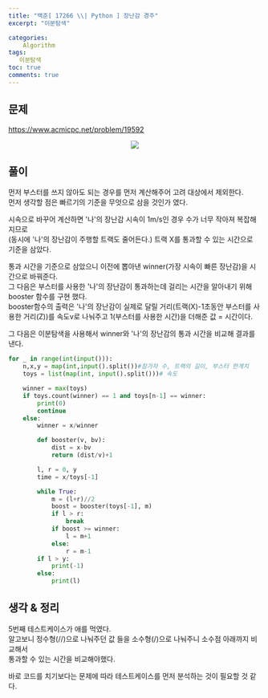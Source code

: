 ```yaml
---
title: "백준[ 17266 \\| Python ] 장난감 경주"
excerpt: "이분탐색"

categories:
    Algorithm
tags:
   이분탐색
toc: true
comments: true
---
```

## 문제  
<https://www.acmicpc.net/problem/19592>
<p align = "center"><img src = "../../assets/images/boj/19592.png"></p>  

## 풀이  
먼저 부스터를 쓰지 않아도 되는 경우를 먼저 계산해주어 고려 대상에서 제외한다.  
먼저 생각할 점은 빠르기의 기준을 무엇으로 삼을 것인가 였다.  

시속으로 바꾸어 계산하면 '나'의 장난감 시속이 1m/s인 경우 수가 너무 작아져 복잡해지므로  
(동시에 '나'의 장난감이 주행할 트랙도 줄어든다.) 트랙 X를 통과할 수 있는 시간으로 기준을 삼았다.  

통과 시간을 기준으로 삼았으니 이전에 뽑아낸 winner(가장 시속이 빠른 장난감)을 시간으로 바꿔준다.  
그 다음은 부스터를 사용한 '나'의 장난감이 통과하는데 걸리는 시간을 알아내기 위해 booster 함수를 구현 했다.  
booster함수의 출력은 '나'의 장난감이 실제로 달릴 거리(트랙(X)-1초동안 부스터를 사용한 거리(Z))를 속도v로 나눠주고 1(부스터를 사용한 시간)을 더해준 값 = 시간이다.  
  
그 다음은 이분탐색을 사용해서 winner와 '나'의 장난감의 통과 시간을 비교해 결과를 낸다.  

```python
for _ in range(int(input())):
    n,x,y = map(int,input().split())#참가자 수, 트랙의 길이, 부스터 한계치
    toys = list(map(int, input().split()))# 속도

    winner = max(toys)    
    if toys.count(winner) == 1 and toys[n-1] == winner:
        print(0)
        continue
    else:
        winner = x/winner

        def booster(v, bv):
            dist = x-bv
            return (dist/v)+1

        l, r = 0, y
        time = x/toys[-1]

        while True:
            m = (l+r)//2
            boost = booster(toys[-1], m)
            if l > r:
                break
            if boost >= winner:
                l = m+1
            else:
                r = m-1
        if l > y:
            print(-1)
        else:
            print(l)
```
## 생각 & 정리  
5번째 테스트케이스가 애를 먹였다.  
알고보니 정수형(//)으로 나눠주던 값 들을 소수형(/)으로 나눠주니 소수점 아래까지 비교해서  
통과할 수 있는 시간을 비교해야했다.  

바로 코드를 치기보다는 문제에 따라 테스트케이스를 먼저 분석하는 것이 필요할 것 같다. 

